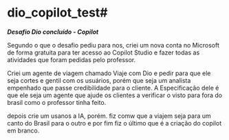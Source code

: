 # dio_copilot_test# 

***Desafio Dio concluído - Copilot*** 

Segundo o que o desafio pediu para nos, criei um nova conta no Microsoft de forma gratuita para ter acesso ao Copilot Studio e fazer todas as atividades que foram pedidas pelo professor. 

Criei um agente de viagem chamado Viaje com Dio e pedir para que ele seja cortes e gentil com os usuários, porém que seja um analista empenhado que passe credibilidade para o cliente. A Especificação dele é que ele seja um agente que ajude os clientes a verificar o visto para fora do brasil como o professor tinha feito. 

depois crie um usanos a IA, porém. fiz comw que a viajem seja para um canto do Brasil para o outro e por fim fiz o último que é a criação do copilot em branco.
